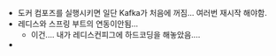 - 도커 컴포즈를 실행시키면 일단 Kafka가 처음에 꺼짐... 여러번 재시작 해야함.
- 레디스와 스프링 부트의 연동이안됨...
	- 이건.... 내가 레디스컨피그에 하드코딩을 해놓았음....
- 
